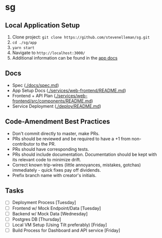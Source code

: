 # sg

## Local Application Setup 
1. Clone project: `git clone https://github.com/stevenelleman/sg.git`
2. `cd ./sg/app`
3. `yarn start`
4. Navigate to `http://localhost:3000/`
5. Additional information can be found in the [app docs](./services/web-frontend/README.md)

## Docs
- Spec ([./docs/spec.md](./docs/spec.md))
- App Setup Docs ([./services/web-frontend/README.md](./services/web-frontend/README.md))
- Frontend + API Plan ([./services/web-frontend/src/components/README.md](./services/web-frontend/src/components/README.md))
- Service Deployment ([./deploy/README.md](./deploy/README.md))

## Code-Amendment Best Practices 
- Don't commit directly to master, make PRs. 
- PRs should be reviewed and be required to have a +1 from non-contributor to the PR.
- PRs should have corresponding tests. 
- PRs should include documentation. Documentation should be kept with its relevant code to minimize drift.
- Correct known trip-wires (little annoyances, mistakes, gotchas) immediately - quick fixes pay off dividends.
- Prefix branch name with creator's initials.

## Tasks 
- [ ] Deployment Process [Tuesday]
- [ ] Frontend w/ Mock Endpoint/Data [Tuesday]
- [ ] Backend w/ Mock Data [Wednesday]
- [ ] Postgres DB [Thursday]
- [ ] Local VM Setup (Using Tilt preferably) [Friday]
- [ ] Build Process for Dashboard and API service [Friday]